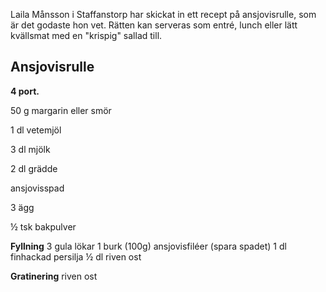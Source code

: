 Laila Månsson i Staffanstorp har skickat in ett recept på ansjovisrulle, som är det godaste hon vet.
Rätten kan serveras som entré, lunch eller lätt kvällsmat med en "krispig" sallad till.

## Ansjovisrulle
**4 port.**

50 g margarin eller smör

1 dl vetemjöl

3 dl mjölk

2 dl grädde

ansjovisspad

3 ägg

½ tsk bakpulver



**Fyllning**
3 gula lökar
1 burk (100g) ansjovisfiléer (spara spadet)
1 dl finhackad persilja
½ dl riven ost

**Gratinering**
riven ost

